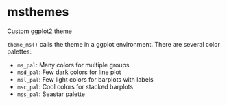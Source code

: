 # msthemes


Custom ggplot2 theme

`theme_ms()` calls the theme in a ggplot environment. There are several color palettes:

* `ms_pal`: Many colors for multiple groups
* `msd_pal`: Few dark colors for line plot
* `msl_pal`: Few light colors for barplots with labels
* `msc_pal`: Cool colors for stacked barplots
* `mss_pal`: Seastar palette

